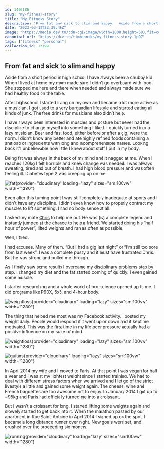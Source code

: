 ```yaml
---
id: 1406186
slug: "my-fitness-story"
title: "My Fitness Story"
description: "From fat and sick to slim and happy   Aside from a short period in high school I have always..."
date: "2023-03-18T22:39:46Z"
image: "https://media.dev.to/cdn-cgi/image/width=1000,height=500,fit=cover,gravity=auto,format=auto/https%3A%2F%2Fdev-to-uploads.s3.amazonaws.com%2Fuploads%2Farticles%2F86xayxbotaqwk8get75h.jpg"
canonical_url: "https://dev.to/timbenniks/my-fitness-story-1p97"
tags: ["fitness","personal"]
collection_id: 22299
---
```


## From fat and sick to slim and happy

Aside from a short period in high school I have always been a chubby kid. When I lived at home my mom made sure I didn’t go overboard with food. She stopped me here and there when needed and always made sure we had healthy food on the table.

After highschool I started living on my own and became a lot more active as a musician. I got used to a very burgundian lifestyle and started eating all kinds of junk. The free drinks for musicians also didn’t help.

I have always been interested in muscles and posture but never had the discipline to change myself into something I liked. I quickly turned into a lazy musician. Beer and fast food, either before or after a gig, were the norm. I didn’t know any better and ate highly refined foods containing a shitload of ingredients with long and incomprehensible names. Looking back it’s unbelievable how little I knew about stuff I put in my body.

Being fat was always in the back of my mind and it nagged at me. When I reached 120kg I felt horrible and knew change was needed. I was always sweating, tired and out of breath. I had high blood pressure and was often feeling ill. Diabetes type 2 was creeping up on me.

![fat](https://dev-to-uploads.s3.amazonaws.com/uploads/articles/z7h5x2kxppg53w4is65y.jpg){provider="cloudinary" loading="lazy" sizes="sm:100vw" width="1280"}

Even after this turning point I was still completely inadequate at sports and I didn’t have any discipline. I didn’t even know how to properly contract my muscles to lift something. I had no body sense at all.

I asked my mate [Chris](https://www.facebook.com/chrisfinch) to help me out. He was (is) a complete legend and instantly jumped at the chance to help a friend. We started doing his “half hour of power”, lifted weights and ran as often as possible.

Well, I tried.

I had excuses. Many of them. “But I had a gig last night” or “I’m still too sore from last week”. I was a complete pussy and it must have frustrated Chris. But he was strong and pulled me through.

As I finally saw some results I overcame my disciplinary problems step by step. I changed my diet and the fat started coming of quickly. I even gained some muscle.

I started researching and a whole world of bro-science opened up to me. I did programs like P90X, 5x5, and 4-hour body.

![weightloss](https://dev-to-uploads.s3.amazonaws.com/uploads/articles/o0wcd7nly7arzfjs9glt.jpg){provider="cloudinary" loading="lazy" sizes="sm:100vw" width="1280"}

The thing that helped me most was my Facebook activity. I posted my weight daily. People would respond if it went up or down and it kept me motivated. This was the first time in my life peer pressure actually had a positive influence on my state of mind.

![weightloss](https://dev-to-uploads.s3.amazonaws.com/uploads/articles/8oa7r37rqrhgldhtegpd.jpg){provider="cloudinary" loading="lazy" sizes="sm:100vw" width="1280"}

![guitars](https://dev-to-uploads.s3.amazonaws.com/uploads/articles/y4yyrv0qc0q0r59piv0n.jpg){provider="cloudinary" loading="lazy" sizes="sm:100vw" width="1280"}

In April 2014 my wife and I moved to Paris. At that point I was vegan for half a year and I was at my lightest weight since I started training. We had to deal with different stress factors when we arrived and I let go of the strict livestyle a little and gained some weight again. The cheese, wine and French baguettes are too awesome not to enjoy. In January 2014 I got up to ~95kg and Paris had officially turned me into a croissant.

But I wasn’t a croissant for long. I started lifting some weights again and slowely started to get back into it. When the marathon passed by our apartment in Rue Saint-Antoine in April 2014 I signed up on the spot. I became a long distance runner over night. New goals were set, and crushed over the proceeding six months.

![running](https://dev-to-uploads.s3.amazonaws.com/uploads/articles/oph2vujeha2kjojtab6i.jpg){provider="cloudinary" loading="lazy" sizes="sm:100vw" width="1280"}